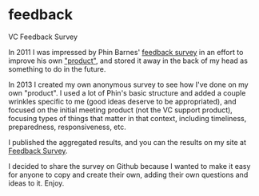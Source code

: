 feedback
========

VC Feedback Survey

In 2011 I was impressed by Phin Barnes' [feedback survey](http://www.sneakerheadvc.com/2011/11/17/continuous-feedback-founder-response-sneakerheadvc-product/) in an effort to improve his own ["product"](http://www.sneakerheadvc.com/2011/07/05/vc-product-broken/), and stored it away in the back of my head as something to do in the future.

In 2013 I created my own anonymous survey to see how I've done on my own "product". I used a lot of Phin's basic structure and added a couple wrinkles specific to me (good ideas deserve to be appropriated), and focused on the initial meeting product (not the VC support product), focusing types of things that matter in that context, including timeliness, preparedness, responsiveness, etc.

I published the aggregated results, and you can the results on my site at [Feedback Survey](http://taylordavidson.com/2013/feedback).

I decided to share the survey on Github because I wanted to make it easy for anyone to copy and create their own, adding their own questions and ideas to it. Enjoy.
